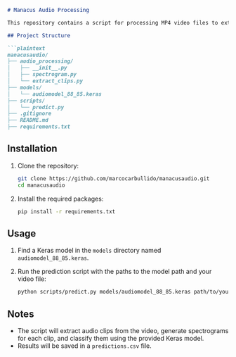 ```markdown
# Manacus Audio Processing

This repository contains a script for processing MP4 video files to extract audio clips, generate spectrograms, and classify them using a trained Keras model.

## Project Structure

```plaintext
manacusaudio/
├── audio_processing/
│   ├── __init__.py
│   ├── spectrogram.py
│   └── extract_clips.py
├── models/
│   └── audiomodel_88_85.keras
├── scripts/
│   └── predict.py
├── .gitignore
├── README.md
├── requirements.txt
```

## Installation

1. Clone the repository:
    ```sh
    git clone https://github.com/marcocarbullido/manacusaudio.git
    cd manacusaudio
    ```

2. Install the required packages:
    ```sh
    pip install -r requirements.txt
    ```

## Usage

1. Find a Keras model in the `models` directory named `audiomodel_88_85.keras`.

2. Run the prediction script with the paths to the model path and your video file:
    ```sh
    python scripts/predict.py models/audiomodel_88_85.keras path/to/your/video.mp4
    ```

## Notes

- The script will extract audio clips from the video, generate spectrograms for each clip, and classify them using the provided Keras model.
- Results will be saved in a `predictions.csv` file.
